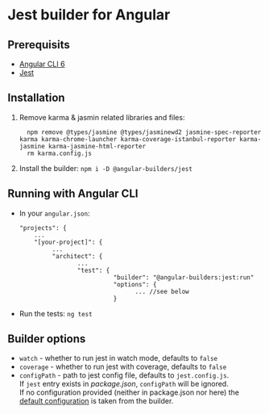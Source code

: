 # Jest builder for Angular

## Prerequisits
  - [Angular CLI 6](https://www.npmjs.com/package/@angular/cli)
  - [Jest](https://www.npmjs.com/package/jest)
## Installation
1. Remove karma & jasmin related libraries and files:
   ```
     npm remove @types/jasmine @types/jasminewd2 jasmine-spec-reporter karma karma-chrome-launcher karma-coverage-istanbul-reporter karma-jasmine karma-jasmine-html-reporter
	 rm karma.config.js
   ```
2. Install the builder: `npm i -D @angular-builders/jest`
## Running with Angular CLI
  - In your `angular.json`:
     ```
     "projects": {
         ...
         "[your-project]": {
              ...
              "architect": {
                     ...
                     "test": {
                               "builder": "@angular-builders:jest:run"
                               "options": {
                                     ... //see below
                               }
      ```
  - Run the tests: `ng test`  
## Builder options
 - `watch` - whether to run jest in watch mode, defaults to `false`
 - `coverage` - whether to run jest with coverage, defaults to `false`
 - `configPath` - path to jest config file, defaults to `jest.config.js`.  
   If `jest` entry exists in _package.json_, `configPath` will be ignored.  
   If no configuration provided (neither in package.json nor here) the [default configuration](https://github.com/angular-builders/jest/blob/master/src/jest-config/default-config.ts) is taken from the builder.
